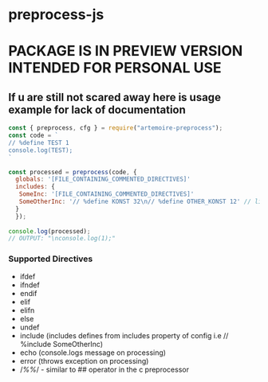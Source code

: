 # preprocess-js

# PACKAGE IS IN PREVIEW VERSION INTENDED FOR PERSONAL USE

## If u are still not scared away here is usage example for lack of documentation

```javascript
const { preprocess, cfg } = require("artemoire-preprocess");
const code = `
// %define TEST 1
console.log(TEST);
`

const processed = preprocess(code, {
  globals: '[FILE_CONTAINING_COMMENTED_DIRECTIVES]'
  includes: {
   SomeInc: '[FILE_CONTAINING_COMMENTED_DIRECTIVES]' 
   SomeOtherInc: '// %define KONST 32\n// %define OTHER_KONST 12' // like so
  }
  });
  
console.log(processed);
// OUTPUT: "\nconsole.log(1);"
```

### Supported Directives

- ifdef
- ifndef
- endif
- elif
- elifn
- else
- undef
- include (includes defines from includes property of config i.e // %include SomeOtherInc)
- echo (console.logs message on processing)
- error (throws exception on processing)
- /*%%*/ - similar to ## operator in the c preprocessor
